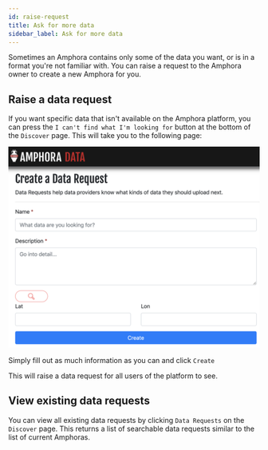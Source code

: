 ```yaml
---
id: raise-request
title: Ask for more data
sidebar_label: Ask for more data
---
```


Sometimes an Amphora contains only some of the data you want, or is in a format you're not familiar with. You can raise a request to the Amphora owner to create a new Amphora for you.

## Raise a data request

If you want specific data that isn't available on the Amphora platform, you can press the `I can't find what I'm looking for` button at the bottom of the `Discover` page. This will take you to the following page:

![Data request](/img/screenshots/Data_request.PNG)

Simply fill out as much information as you can and click `Create`

This will raise a data request for all users of the platform to see.

## View existing data requests

You can view all existing data requests by clicking `Data Requests` on the `Discover` page. This returns a list of searchable data requests similar to the list of current Amphoras.
